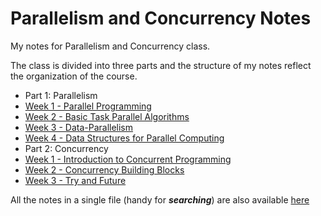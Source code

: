 # Parallelism and Concurrency Notes
My notes for Parallelism and Concurrency class.

The class is divided into three parts and the structure of my notes reflect the organization of the course.

 - Part 1: Parallelism
  - [Week 1 - Parallel Programming](PARA-Week1.md)
  - [Week 2 - Basic Task Parallel Algorithms](PARA-Week2.md)
  - [Week 3 - Data-Parallelism](PARA-Week3.md)
  - [Week 4 - Data Structures for Parallel Computing](PARA-Week4.md)
 - Part 2: Concurrency
  - [Week 1 - Introduction to Concurrent Programming](CONC-Week5.md)
  - [Week 2 - Concurrency Building Blocks](CONC-Week6.md)
  - [Week 3 - Try and Future](CONC-Week7.md)

All the notes in a single file (handy for ***searching***) are also available [here](singlefile.md)
